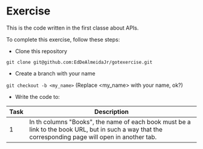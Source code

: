 # Exercise

This is the code written in the first classe about APIs. 

To complete this exercise, follow these steps:

- Clone this repository

```git clone git@github.com:EdDeAlmeidaJr/gotexercise.git```

- Create a branch with your name

```git checkout -b <my_name>```  (Replace <my_name> with your name, ok?)

- Write the code to:

| Task | Description |
|---|---|
| 1 | In th columns "Books", the name of each book must be a link to the book URL, but in such a way that the corresponding page will open in another tab.|